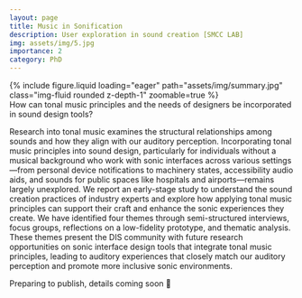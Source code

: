 ```yaml
---
layout: page
title: Music in Sonification
description: User exploration in sound creation [SMCC LAB]
img: assets/img/5.jpg
importance: 2
category: PhD
---
```



<div class="row mt-3">
    <div class="col-sm mt-3 mt-md-0">
        {% include figure.liquid loading="eager" path="assets/img/summary.jpg" class="img-fluid rounded z-depth-1" zoomable=true %}
    </div>
</div>
<div class="caption">
    How can tonal music principles and the needs of designers be incorporated in sound design tools? 
</div> 

Research into tonal music examines the structural relationships among sounds and how they align with our auditory perception. Incorporating tonal music principles into sound design, particularly for individuals without a musical background who work with sonic interfaces across various settings—from personal device notifications to machinery states, accessibility audio aids, and sounds for public spaces like hospitals and airports—remains largely unexplored. We report an early-stage study to understand the sound creation practices of industry experts and explore how applying tonal music principles can support their craft and enhance the sonic experiences they create. We have identified four themes through semi-structured interviews, focus groups, reflections on a low-fidelity prototype, and thematic analysis. These themes present the DIS community with future research opportunities on sonic interface design tools that integrate tonal music principles, leading to auditory experiences that closely match our auditory perception and promote more inclusive sonic environments.

Preparing to publish, details coming soon 🚀
